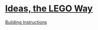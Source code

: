 # [Ideas, the LEGO Way](https://education.lego.com/en-us/lessons/spike-extra-resources/ideas-the-lego-way)

[Building Instructions](https://education.lego.com/v3/assets/blt293eea581807678a/bltcbed715895a1bfdb/5f880295c8a27c1d9614c28c/ideas-the-lego-way-bi-pdf-book1of1.pdf)
